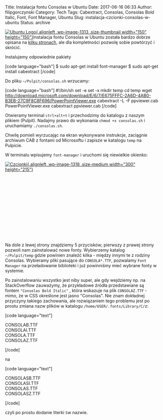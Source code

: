Title: Instalacja fontu Consolas w Ubuntu
Date: 2017-06-16 06:33
Author: filipgorczynski
Category: Tech
Tags: Cabextract, Consolas, Consolas Bold Italic, Font, Font Manager, Ubuntu
Slug: instalacja-czcionki-consolas-w-ubuntu
Status: archive

[![Ubuntu Logo](https://filipgorczynski.files.wordpress.com/2017/06/ubuntulogo.png?w=150){.alignleft .wp-image-1313 .size-thumbnail width="150" height="150"}](https://filipgorczynski.files.wordpress.com/2017/06/ubuntulogo.png)Instalacja fontu Consolas w Ubuntu została bardzo dobrze opisana na [kilku stronach](https://goo.gl/G5i0Yg), ale dla kompletności pozwolę sobie powtórzyć i skrócić.

Instalujemy odpowiednie pakiety

[code language="bash"]
$ sudo apt-get install font-manager
$ sudo apt-get install cabextract
[/code]

Do pliku `~/Pulpit/consolas.sh` wrzucamy:

[code language="bash"]
#!/bin/sh
set -e
set -x
mkdir temp
cd temp
wget http://download.microsoft.com/download/E/6/7/E675FFFC-2A6D-4AB0-B3EB-27C9F8C8F696/PowerPointViewer.exe
cabextract -L -F ppviewer.cab PowerPointViewer.exe
cabextract ppviewer.cab
[/code]

Otwieramy terminal `ctrl+alt+t` i przechodzimy do katalogu z naszym plikiem (Pulpit). Nadajmy prawo do wykonania `chmod +x consolas.sh` i uruchamiamy `./consolas.sh`.

Chwilę pomieli wyrzucając na ekran wykonywane instrukcje, zaciągnie archiwum CAB z fontami od Microsoftu i zapisze w katalogu `temp` na Pulpicie.

W terminalu wpisujemy `font-manager` i uruchomi się niewielkie okienko:

[![Czcionki](https://filipgorczynski.files.wordpress.com/2017/06/zrzut-ekranu-z-2017-06-15-15-44-49.png?w=300){.alignleft .wp-image-1318 .size-medium width="300" height="215"}](https://filipgorczynski.files.wordpress.com/2017/06/zrzut-ekranu-z-2017-06-15-15-44-49.png)

 

 

 

 

 

 

 

Na dole z lewej strony znajdziemy 5 przycisków; pierwszy z prawej strony pozwoli nam zainstalować nowe fonty. Wybierzemy katalog `~/Pulpit/temp` gdzie powinien znaleźć kilka - między innymi te z rodziny Consolas. Wybieramy pliki pasujące do `CONSOLA*.TTF`, pozwalamy `Font Manager` na przeładowanie biblioteki i już powinniśmy mieć wybrane fonty w systemie.

Po zainstalowaniu wszystko jest niby super, ale gdy wejdziemy np. na StackOverflow zauważymy, że przykładowe źródła przedstawiane są fontem `"Consolas Bold Italic"` , która wskazuje na plik `CONSOLAZ.TTF` - mimo, że w CSS określone jest jasno "Consolas". Nie znam dokładnej przyczyny takiego zachowania, ale rozwiązaniem tego problemu jest po prostu zmiana nazw plików w katalogu `/home/USER/.fonts/Library/C/`z:

\[code language="text"\]

CONSOLAB.TTF  
CONSOLAI.TTF  
CONSOLA.TTF  
CONSOLAZ.TTF

\[/code\]

na

\[code language="text"\]

CONSOLASB.TTF  
CONSOLASI.TTF  
CONSOLAS.TTF  
CONSOLASZ.TTF

\[/code\]

czyli po prostu dodanie literki `S`w nazwie.

